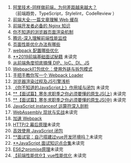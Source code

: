 1. [阿里技术-同样做前端，为何差距越来越大？](https://mp.weixin.qq.com/s/4QY_A9jYfw5JBdWecsT_0g)  
（前端趋势，TypeScript，Stylelint，CodeReview ）
2. [前端大全-一篇文章理解 Web 缓存](https://mp.weixin.qq.com/s/jO4_ADo6ehGxQSdUBHh9KQ)
3. [前端开发者必备的 Nginx 知识](https://mp.weixin.qq.com/s/BA_JZ_kMBFZBE7jjQDNc1Q)
4. [你不知道的浏览器页面渲染机制](https://mp.weixin.qq.com/s/_NrFbrucJRrA8fS40dCkow)
5. [腾讯-深入理解前端性能监控](https://mp.weixin.qq.com/s/YI-96IbtIjTDzS-3N-9FAg)
6. [页面性能优化办法有哪些](https://mp.weixin.qq.com/s/DapiwE-AhML-Mm4r0b_sWg)
7. [webpack 配置哪些优化](https://juejin.im/post/5cb71c8e518825324c44eeb7)
8. [**2019前端基础面试秘籍](https://juejin.im/post/5cb92d9a5188254160581b87) 未读完
9. [从前端角度彻底搞懂 DIP、IoC、DI、JS](https://zhuanlan.zhihu.com/p/61018434)
10. [Webpack打包优化：使用外链与拆包模式](https://juejin.im/post/5cc1237ae51d456e3e7a3b90)
11. [手把手教你写一个 Webpack Loader](https://segmentfault.com/a/1190000018980814)
12. [浏览器渲染过程及JS引擎浅析](https://www.clloz.com/programming/front-end/js/2019/04/25/how-browser-work/)
13. [《你不知道的JavaScript上》作用域与闭包](https://juejin.im/post/5cb1308df265da039b085e69) 未读完
14. [**【面试篇】寒冬求职季之你必须要懂的原生JS(上)](https://juejin.im/post/5cab0c45f265da2513734390) 未读完
15. [**【面试篇】寒冬求职季之你必须要懂的原生JS(中)](https://juejin.im/post/5cbd1e33e51d45789161d053) 未读完
16. [JavaScript instanceof 运算符深入剖析](https://www.ibm.com/developerworks/cn/web/1306_jiangjj_jsinstanceof/index.html)
17. [WebAssembly 现状与实战](https://www.ibm.com/developerworks/cn/web/wa-lo-webassembly-status-and-reality/index.html)未读完
18. [加速 Webpack](https://www.ibm.com/developerworks/cn/web/wa-lo-expedite-webpack/index.html)
19. [HTTP/2 幕后原理](https://www.ibm.com/developerworks/cn/web/wa-http2-under-the-hood/index.html)未读完
20. [高效使用 JavaScript 闭包](https://www.ibm.com/developerworks/cn/web/wa-use-javascript-closures-efficiently/index.html)
21. [**面试官：自己搭建过vue开发环境吗？](https://juejin.im/post/5cc55c336fb9a032086dd701)未读完
22. [**JavaScript 面试知识点合集](https://juejin.im/post/5cc230ae5188252e741cc751)未读完
23. [ES6之promise原理](https://juejin.im/post/5cc54877f265da03b8585902)未读完
24. [【前端性能优化】vue性能优化](https://juejin.im/post/5cc81076e51d456e361ed97e) 未读完
